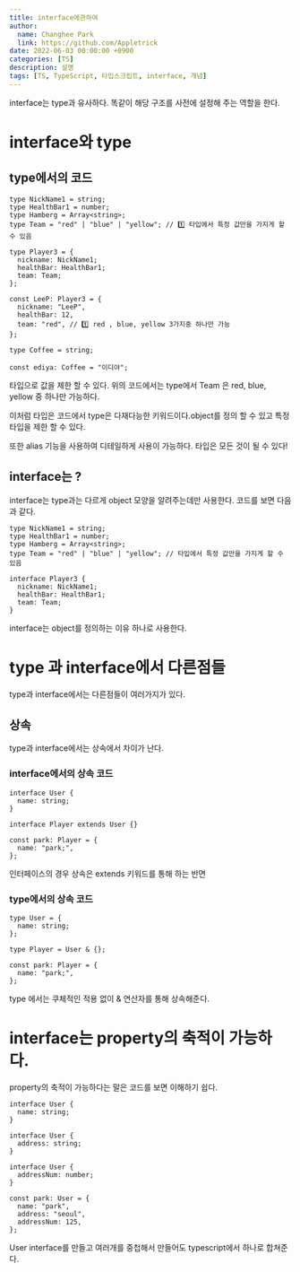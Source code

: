 ```yaml
---
title: interface에관하여
author:
  name: Changhee Park
  link: https://github.com/Appletrick
date: 2022-06-03 00:00:00 +0900
categories: [TS]
description: 설명
tags: [TS, TypeScript, 타입스크립트, interface, 개념]
---
```


interface는 type과 유사하다. 똑같이 해당 구조를 사전에 설정해 주는 역할을 한다.

# interface와 type

## type에서의 코드

```tsx
type NickName1 = string;
type HealthBar1 = number;
type Hamberg = Array<string>;
type Team = "red" | "blue" | "yellow"; // 1️⃣ 타입에서 특정 값만을 가지게 할 수 있음

type Player3 = {
  nickname: NickName1;
  healthBar: HealthBar1;
  team: Team;
};

const LeeP: Player3 = {
  nickname: "LeeP",
  healthBar: 12,
  team: "red", // 1️⃣ red , blue, yellow 3가지중 하나만 가능
};

type Coffee = string;

const ediya: Coffee = "이디야";
```

타입으로 값을 제한 할 수 있다. 위의 코드에서는 type에서 Team 은 red, blue, yellow 중 하나만 가능하다.

이처럼 타입은 코드에서 type은 다재다능한 키워드이다.object를 정의 할 수 있고 특정 타입을 제한 할 수 있다.

또한 alias 기능을 사용하여 디테일하게 사용이 가능하다. 타입은 모든 것이 될 수 있다!

## interface는 ?

interface는 type과는 다르게 object 모양을 알려주는데만 사용한다. 코드를 보면 다음과 같다.

```tsx
type NickName1 = string;
type HealthBar1 = number;
type Hamberg = Array<string>;
type Team = "red" | "blue" | "yellow"; // 타입에서 특정 값만을 가지게 할 수 있음

interface Player3 {
  nickname: NickName1;
  healthBar: HealthBar1;
  team: Team;
}
```

interface는 object를 정의하는 이유 하나로 사용한다.

# type 과 interface에서 다른점들

type과 interface에서는 다른점들이 여러가지가 있다.

## 상속

type과 interface에서는 상속에서 차이가 난다.

### interface에서의 상속 코드

```tsx
interface User {
  name: string;
}

interface Player extends User {}

const park: Player = {
  name: "park;",
};
```

인터페이스의 경우 상속은 extends 키워드를 통해 하는 반면

### type에서의 상속 코드

```tsx
type User = {
  name: string;
};

type Player = User & {};

const park: Player = {
  name: "park;",
};
```

type 에서는 쿠체적인 적용 없이 & 연산자를 통해 상속해준다.

# interface는 property의 축적이 가능하다.

property의 축적이 가능하다는 말은 코드를 보면 이해하기 쉽다.

```tsx
interface User {
  name: string;
}

interface User {
  address: string;
}

interface User {
  addressNum: number;
}

const park: User = {
  name: "park",
  address: "seoul",
  addressNum: 125,
};
```

User interface를 만들고 여러개를 중첩해서 만들어도 typescript에서 하나로 합쳐준다.
